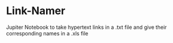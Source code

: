 # Link-Namer
Jupiter Notebook to take hypertext links in a .txt file and give their corresponding names in a .xls  file
